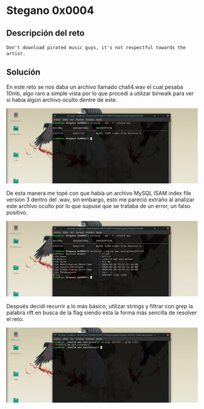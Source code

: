 # Stegano 0x0004

## Descripción del reto

```
Don't download pirated music guys, it's not respectful towards the artist.
```

## Solución

En este reto se nos daba un archivo llamado chall4.wav el cual pesaba 10mb, algo raro 
a simple vista por lo que procedí a utilizar binwalk para ver si había algún archivo oculto dentre de este.

![Imagen](Images/01.png)

De esta manera me topé con que había un archivo MySQL ISAM index file version 3 dentro del .wav, sin embargo,
esto me pareció extraño al analizar este archivo oculto por lo que supuse que se trataba de un error,
un falso positivo.

![Imagen](Images/02.png)

Después decidí recurrir a lo más básico, utilizar strings y filtrar con grep la palabra rift en busca de la flag
siendo esta la forma más sencilla de resolver el reto.

![Imagen](Images/03.png)
